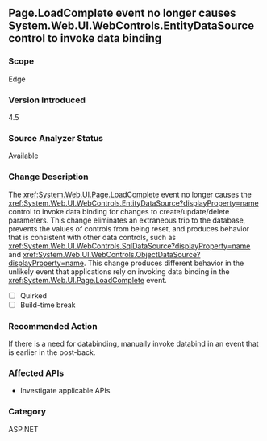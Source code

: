 ## Page.LoadComplete event no longer causes System.Web.UI.WebControls.EntityDataSource control to invoke data binding

### Scope
Edge

### Version Introduced
4.5

### Source Analyzer Status
Available

### Change Description

The <xref:System.Web.UI.Page.LoadComplete> event no
longer causes the
<xref:System.Web.UI.WebControls.EntityDataSource?displayProperty=name> control
to invoke data binding for changes to create/update/delete parameters. This
change eliminates an extraneous trip to the database, prevents the values of
controls from being reset, and produces behavior that is consistent with other
data controls, such as
<xref:System.Web.UI.WebControls.SqlDataSource?displayProperty=name> and
<xref:System.Web.UI.WebControls.ObjectDataSource?displayProperty=name>. This
change produces different behavior in the unlikely event that applications rely
on invoking data binding in the
<xref:System.Web.UI.Page.LoadComplete> event.

- [ ] Quirked
- [ ] Build-time break

### Recommended Action

If there is a need for databinding, manually invoke databind in an event that is
earlier in the post-back.

### Affected APIs
* Investigate applicable APIs

### Category
ASP.NET

<!--
    ### Notes
    This change produces different behavior in the unlikely event that applications rely on invoking data binding in the Page.LoadComplete event.
-->

<!-- breaking change id: 60 -->
